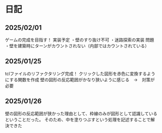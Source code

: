 # 日記

## 2025/02/01
ゲームの完成を目指す！
実装予定
・壁のすり抜け不可
・迷路探索の実装
問題
・壁を建築時にターンがカウントされない（内部ではカウントされている）

## 2025/01/25
tclファイルのリファクタリング完成！
クリックした図形を赤色に変換するようにする関数を作成
壁の図形の反応範囲がかなり狭いように感じる　→　対策が必要

## 2025/01/26
壁の図形の反応範囲が狭かった理由として、枠線のみが図形として認識しているということだった。
そのため、中を塗りつぶすという処理を記述することで解決できた
